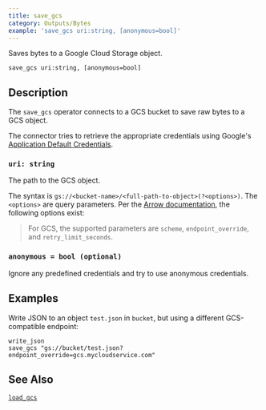 ```yaml
---
title: save_gcs
category: Outputs/Bytes
example: 'save_gcs uri:string, [anonymous=bool]'
---
```



Saves bytes to a Google Cloud Storage object.

```tql
save_gcs uri:string, [anonymous=bool]
```

## Description

The `save_gcs` operator connects to a GCS bucket to save raw bytes to a GCS object.

The connector tries to retrieve the appropriate credentials using Google's
[Application Default Credentials](https://google.aip.dev/auth/4110).

### `uri: string`

The path to the GCS object.

The syntax is `gs://<bucket-name>/<full-path-to-object>(?<options>)`. The
`<options>` are query parameters. Per the [Arrow
documentation](https://arrow.apache.org/docs/r/articles/fs.html#connecting-directly-with-a-uri),
the following options exist:

> For GCS, the supported parameters are `scheme`, `endpoint_override`, and
> `retry_limit_seconds`.

### `anonymous = bool (optional)`

Ignore any predefined credentials and try to use anonymous
credentials.

## Examples

Write JSON to an object `test.json` in `bucket`, but using a different
GCS-compatible endpoint:

```tql
write_json
save_gcs "gs://bucket/test.json?endpoint_override=gcs.mycloudservice.com"
```

## See Also

[`load_gcs`](/reference/operators/load_gcs)

